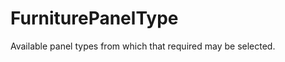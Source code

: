 FurniturePanelType
==================

Available panel types from which that required may be selected.

